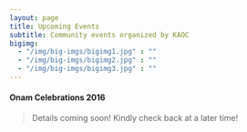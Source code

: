 ```yaml
---
layout: page
title: Upcoming Events
subtitle: Community events organized by KAOC
bigimg:
  - "/img/big-imgs/bigimg1.jpg" : ""
  - "/img/big-imgs/bigimg2.jpg" : ""
  - "/img/big-imgs/bigimg3.jpg" : ""
---
```


#### Onam Celebrations 2016
>Details coming soon!
Kindly check back at a later time!
